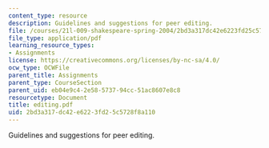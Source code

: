 ```yaml
---
content_type: resource
description: Guidelines and suggestions for peer editing.
file: /courses/21l-009-shakespeare-spring-2004/2bd3a317dc42e6223fd25c5728f8a110_editing.pdf
file_type: application/pdf
learning_resource_types:
- Assignments
license: https://creativecommons.org/licenses/by-nc-sa/4.0/
ocw_type: OCWFile
parent_title: Assignments
parent_type: CourseSection
parent_uid: eb04e9c4-2e58-5737-94cc-51ac8607e8c8
resourcetype: Document
title: editing.pdf
uid: 2bd3a317-dc42-e622-3fd2-5c5728f8a110
---
```

Guidelines and suggestions for peer editing.